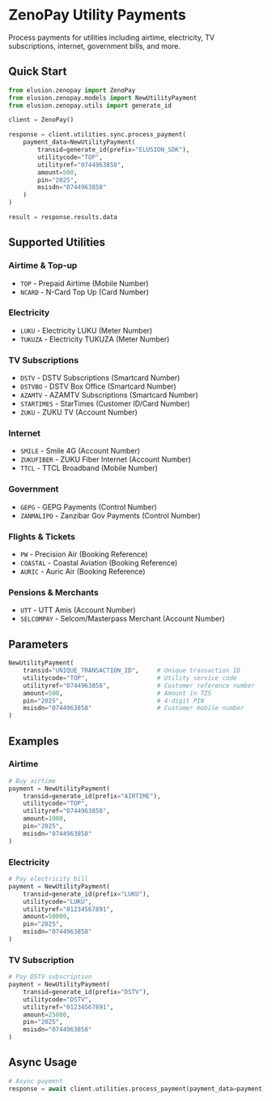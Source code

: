 # ZenoPay Utility Payments

Process payments for utilities including airtime, electricity, TV subscriptions, internet, government bills, and more.

## Quick Start

```python
from elusion.zenopay import ZenoPay
from elusion.zenopay.models import NewUtilityPayment
from elusion.zenopay.utils import generate_id

client = ZenoPay()

response = client.utilities.sync.process_payment(
    payment_data=NewUtilityPayment(
        transid=generate_id(prefix="ELUSION_SDK"),
        utilitycode="TOP",
        utilityref="0744963858",
        amount=500,
        pin="2025",
        msisdn="0744963858"
    )
)

result = response.results.data
```

## Supported Utilities

### Airtime & Top-up

- `TOP` - Prepaid Airtime (Mobile Number)
- `NCARD` - N-Card Top Up (Card Number)

### Electricity

- `LUKU` - Electricity LUKU (Meter Number)
- `TUKUZA` - Electricity TUKUZA (Meter Number)

### TV Subscriptions

- `DSTV` - DSTV Subscriptions (Smartcard Number)
- `DSTVBO` - DSTV Box Office (Smartcard Number)
- `AZAMTV` - AZAMTV Subscriptions (Smartcard Number)
- `STARTIMES` - StarTimes (Customer ID/Card Number)
- `ZUKU` - ZUKU TV (Account Number)

### Internet

- `SMILE` - Smile 4G (Account Number)
- `ZUKUFIBER` - ZUKU Fiber Internet (Account Number)
- `TTCL` - TTCL Broadband (Mobile Number)

### Government

- `GEPG` - GEPG Payments (Control Number)
- `ZANMALIPO` - Zanzibar Gov Payments (Control Number)

### Flights & Tickets

- `PW` - Precision Air (Booking Reference)
- `COASTAL` - Coastal Aviation (Booking Reference)
- `AURIC` - Auric Air (Booking Reference)

### Pensions & Merchants

- `UTT` - UTT Amis (Account Number)
- `SELCOMPAY` - Selcom/Masterpass Merchant (Account Number)

## Parameters

```python
NewUtilityPayment(
    transid="UNIQUE_TRANSACTION_ID",     # Unique transaction ID
    utilitycode="TOP",                   # Utility service code
    utilityref="0744963858",             # Customer reference number
    amount=500,                          # Amount in TZS
    pin="2025",                          # 4-digit PIN
    msisdn="0744963858"                  # Customer mobile number
)
```

## Examples

### Airtime

```python
# Buy airtime
payment = NewUtilityPayment(
    transid=generate_id(prefix="AIRTIME"),
    utilitycode="TOP",
    utilityref="0744963858",
    amount=1000,
    pin="2025",
    msisdn="0744963858"
)
```

### Electricity

```python
# Pay electricity bill
payment = NewUtilityPayment(
    transid=generate_id(prefix="LUKU"),
    utilitycode="LUKU",
    utilityref="01234567891",
    amount=50000,
    pin="2025",
    msisdn="0744963858"
)
```

### TV Subscription

```python
# Pay DSTV subscription
payment = NewUtilityPayment(
    transid=generate_id(prefix="DSTV"),
    utilitycode="DSTV",
    utilityref="01234567891",
    amount=25000,
    pin="2025",
    msisdn="0744963858"
)
```

## Async Usage

```python
# Async payment
response = await client.utilities.process_payment(payment_data=payment)
```
